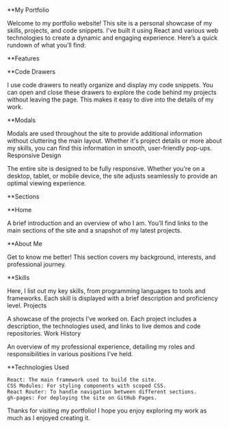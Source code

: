 **My Portfolio

Welcome to my portfolio website! This site is a personal showcase of my skills, projects, and code snippets. I've built it using React and various web technologies to create a dynamic and engaging experience. Here’s a quick rundown of what you’ll find:

**Features

**Code Drawers

I use code drawers to neatly organize and display my code snippets. You can open and close these drawers to explore the code behind my projects without leaving the page. This makes it easy to dive into the details of my work.

**Modals

Modals are used throughout the site to provide additional information without cluttering the main layout. Whether it's project details or more about my skills, you can find this information in smooth, user-friendly pop-ups.
Responsive Design

The entire site is designed to be fully responsive. Whether you're on a desktop, tablet, or mobile device, the site adjusts seamlessly to provide an optimal viewing experience.

**Sections

**Home

A brief introduction and an overview of who I am. You’ll find links to the main sections of the site and a snapshot of my latest projects.

**About Me

Get to know me better! This section covers my background, interests, and professional journey.

**Skills

Here, I list out my key skills, from programming languages to tools and frameworks. Each skill is displayed with a brief description and proficiency level.
Projects

A showcase of the projects I’ve worked on. Each project includes a description, the technologies used, and links to live demos and code repositories.
Work History

An overview of my professional experience, detailing my roles and responsibilities in various positions I’ve held.

**Technologies Used

    React: The main framework used to build the site.
    CSS Modules: For styling components with scoped CSS.
    React Router: To handle navigation between different sections.
    gh-pages: For deploying the site on GitHub Pages.

Thanks for visiting my portfolio! I hope you enjoy exploring my work as much as I enjoyed creating it.
